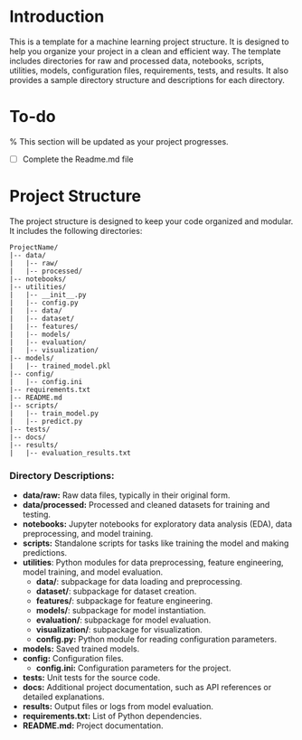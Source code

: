 # Introduction
This is a template for a machine learning project structure. 
It is designed to help you organize your project in a clean and efficient way. 
The template includes directories for raw and processed data, notebooks, scripts, utilities, models, configuration files, requirements, tests, and results. 
It also provides a sample directory structure and descriptions for each directory.

# To-do
% This section will be updated as your project progresses.
- [ ] Complete the Readme.md file

# Project Structure
The project structure is designed to keep your code organized and modular.
It includes the following directories:
```plaintext
ProjectName/
|-- data/
|   |-- raw/
|   |-- processed/
|-- notebooks/
|-- utilities/
|   |-- __init__.py
|   |-- config.py
|   |-- data/
|   |-- dataset/
|   |-- features/
|   |-- models/
|   |-- evaluation/
|   |-- visualization/
|-- models/
|   |-- trained_model.pkl
|-- config/
|   |-- config.ini
|-- requirements.txt
|-- README.md
|-- scripts/
|   |-- train_model.py
|   |-- predict.py
|-- tests/
|-- docs/
|-- results/
|   |-- evaluation_results.txt
```

### Directory Descriptions:

- **data/raw:** Raw data files, typically in their original form.
- **data/processed:** Processed and cleaned datasets for training and testing.
- **notebooks:** Jupyter notebooks for exploratory data analysis (EDA), data preprocessing, and model training.
- **scripts:** Standalone scripts for tasks like training the model and making predictions.
- **utilities**: Python modules for data preprocessing, feature engineering, model training, and model evaluation.
  - **data/**: subpackage for data loading and preprocessing.
  - **dataset/**: subpackage for dataset creation.
  - **features/**: subpackage for feature engineering.
  - **models/**: subpackage for model instantiation.
  - **evaluation/**: subpackage for model evaluation.
  - **visualization/**: subpackage for visualization.
  - **config.py:** Python module for reading configuration parameters.
- **models:** Saved trained models.
- **config:** Configuration files.
  - **config.ini:** Configuration parameters for the project.
- **tests:** Unit tests for the source code.
- **docs:** Additional project documentation, such as API references or detailed explanations.
- **results:** Output files or logs from model evaluation.
- **requirements.txt:** List of Python dependencies.
- **README.md:** Project documentation.
